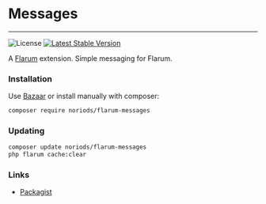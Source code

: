 # Messages

---

![License](https://img.shields.io/badge/license-GPL-2.0-blue.svg) [![Latest Stable Version](https://img.shields.io/packagist/v/noriods/flarum-messages.svg)](https://packagist.org/packages/noriods/flarum-messages)

A [Flarum](http://flarum.org) extension. Simple messaging for Flarum.

### Installation

Use [Bazaar](https://discuss.flarum.org/d/5151-flagrow-bazaar-the-extension-marketplace) or install manually with composer:

```sh
composer require noriods/flarum-messages
```

### Updating

```sh
composer update noriods/flarum-messages
php flarum cache:clear
```

### Links

- [Packagist](https://packagist.org/packages/noriods/flarum-messages)

